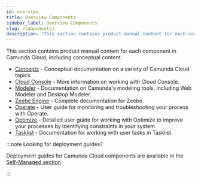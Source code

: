 ```yaml
---
id: overview
title: Overview Components
sidebar_label: Overview Components
slug: /components/
description: "This section contains product manual content for each component in Camunda Cloud, including conceptual content."
---
```


This section contains product manual content for each component in Camunda Cloud, including conceptual content.

- [Concepts](concepts/what-is-camunda-platform-8.md) - Conceptual documentation on a variety of Camunda Cloud topics.
- [Cloud Console](cloud-console/introduction.md) - More information on working with Cloud Console.
- [Modeler](modeler/about.md) - Documentation on Camunda's modeling tools, including Web Modeler and Desktop Modeler.
- [Zeebe Engine](zeebe/zeebe-overview.md) - Complete documentation for Zeebe. 
- [Operate](operate/index.md) - User guide for monitoring and troubleshooting your process with Operate.
- [Optimize](optimize/what-is-optimize.md) - Detailed user guide for working with Optimize to improve your processes by identifying constraints in your system.
- [Tasklist](tasklist/introduction.md) - Documentation for working with user tasks in Tasklist.

:::note Looking for deployment guides?

Deployment guides for Camunda Cloud components are available in the [Self-Managed section](./self-managed/overview.md).

:::
